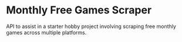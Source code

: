 # Monthly Free Games Scraper

API to assist in a starter hobby project involving scraping free monthly games across multiple platforms.
